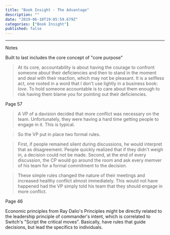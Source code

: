 ```yaml
---
title: "Book Insight - The Advantage"
description: ""
date: "2019-06-10T19:05:59.679Z"
categories: ["Book Insight"]
published: false
---
```


> 

---

Notes

Built to last includes the core concept of "core purpose"

> At its core, accountability is about having the courage to confront someone about their deficiencies and then to stand in the moment and deal with their reaction, which may not be pleasant. It is a selfless act, one rooted in a word that I don't use lightly in a business book: _love_. To hold someone accountable is to care about them enough to risk having them blame you for pointing out their deficiencies.

Page 57

> A VP of a davision decided that more conflict was necessary on the team. Unfortunately, they were having a hard time getting people to engage in it. This is typical.

> So the VP put in place two formal rules.

> First, if people remained silent during discussions, he would interpret that as disagreement. People quickly realized that if they didn't weigh in, a decision could not be made. Second, at the end of every discussion, the CP would go around the room and ask every memver of his team for a formal commitment to the decision.

> These simple rules changed the nature of their meetings and increased healthy conflict almost immediately. This would not have happened had the VP simply told his team that they should engage in more conflict.

Page 46

Economic principles from Ray Dalio's Principles might be directly related to the leadership principle of commander's intent, which is correlated to Switch's "Script the critical moves". Basically, have rules that guide decisions, but lead the specifics to individuals.
